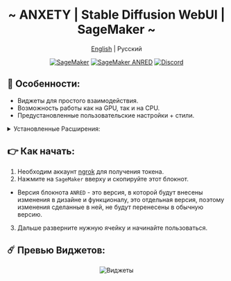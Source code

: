 <div align="center">

<h1 align="center">~ ANXETY | Stable Diffusion WebUI | SageMaker ~</h1>

[English](./README.md) | Русский

</div>


<p align="center">
  <a href="https://studiolab.sagemaker.aws/import/github/anxety-solo/sd-webui-sagemaker/blob/main/notebooks/ru/anxety-ru.ipynb"><img alt="SageMaker" src="https://img.shields.io/badge/SAGEMAKER-blue?style=for-the-badge&color=blue"></a>
  <a href="https://studiolab.sagemaker.aws/import/github/anxety-solo/sd-webui-sagemaker/blob/main/notebooks/ru/anxety-ru_ANRED.ipynb"><img alt="SageMaker ANRED" src="https://img.shields.io/badge/SAGEMAKER-orange?style=for-the-badge&label=ANRED&labelColor=grey&color=orange"></a>
  <a href="https://discordapp.com/users/565783561878372352"><img alt="Discord" src="https://img.shields.io/badge/МОЙ ДИСКОРД-blue?style=for-the-badge&logo=discord&logoColor=white&color=blue"></a>
</p>


## 🌟 Особенности:
  - Виджеты для простого взаимодействия.
  - Возможность работы как на GPU, так и на CPU.
  - Предустановленные пользовательские настройки + стили.
 
<details>
<summary>Установленные Расширения:</summary>

- [Config-Presets](https://github.com/Zyin055/Config-Presets)
- [Umi-AI-Wildcards](https://github.com/Tsukreya/Umi-AI-Wildcards)
- [additional-networks](https://github.com/kohya-ss/sd-webui-additional-networks)
- [adetailer](https://github.com/Bing-su/adetailer)
- [aspect-ratio-helper](https://github.com/thomasasfk/sd-webui-aspect-ratio-helper)
- [batchlinks](https://github.com/etherealxx/batchlinks-webui)
- [canvas-zoom](https://github.com/richrobber2/canvas-zoom)
- [cattpuccin](https://github.com/catppuccin/stable-diffusion-webui)
- [ControlNet](https://github.com/Mikubill/sd-webui-controlnet)
- [infinite-image-browsing](https://github.com/zanllp/sd-webui-infinite-image-browsing)
- [lora-block-weight](https://github.com/hako-mikan/sd-webui-lora-block-weight)
- [ncpt_colab_timer](https://github.com/NoCrypt/ncpt_colab_timer)
- [neutral-prompt](https://github.com/ljleb/sd-webui-neutral-prompt)
- [regional-prompter](https://github.com/hako-mikan/sd-webui-regional-prompter)
- [state](https://github.com/ilian6806/stable-diffusion-webui-state)
- [supermerger](https://github.com/hako-mikan/sd-webui-supermerger)
- [tag-complete](https://github.com/DominikDoom/a1111-sd-webui-tagcomplete)
- [wd14-tagger](https://github.com/picobyte/stable-diffusion-webui-wd14-tagger)

</details>


## 👉 Как начать:
  1. Необходим аккаунт [ngrok](https://dashboard.ngrok.com/login) для получения токена.
  2. Нажмите на `SageMaker` вверху и скопируйте этот блокнот.
  - Версия блокнота `ANRED` - это версия, в которой будут внесены изменения в дизайне и функционалу, это отдельная версия, поэтому изменения сделанные в ней, не будут перенесены в обычную версию.
  3. Дальше разверните нужную ячейку и начинайте пользоваться.


## ☄️ Превью Виджетов:

<div align="center"> 
  
  ![Виджеты](https://github.com/anxety-solo/sd-webui-sagemaker/blob/main/img/ru/sagemaker-widgets-preview_ru.png)
      
</div>
